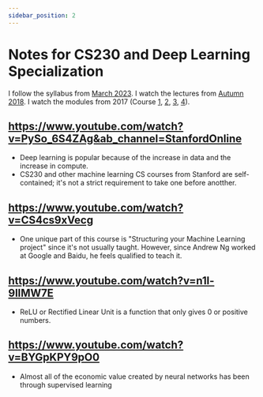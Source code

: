 ```yaml
---
sidebar_position: 2
---
```


# Notes for CS230 and Deep Learning Specialization

I follow the syllabus from [March 2023](https://web.archive.org/web/20230311004426/https://cs230.stanford.edu/syllabus/).
I watch the lectures from [Autumn 2018](https://www.youtube.com/playlist?list=PLoROMvodv4rOABXSygHTsbvUz4G_YQhOb).
I watch the modules from 2017 (Course [1](https://www.youtube.com/playlist?list=PLkDaE6sCZn6Ec-XTbcX1uRg2_u4xOEky0),
[2](https://www.youtube.com/playlist?list=PLkDaE6sCZn6Hn0vK8co82zjQtt3T2Nkqc),
[3](https://www.youtube.com/playlist?list=PLkDaE6sCZn6E7jZ9sN_xHwSHOdjUxUW_b),
[4](https://www.youtube.com/playlist?list=PLkDaE6sCZn6Gl29AoE31iwdVwSG-KnDzF)). 

## https://www.youtube.com/watch?v=PySo_6S4ZAg&ab_channel=StanfordOnline

- Deep learning is popular because of the increase in data and the increase in compute.
- CS230 and other machine learning CS courses from Stanford are self-contained;
  it's not a strict requirement to take one before anotther.

## https://www.youtube.com/watch?v=CS4cs9xVecg

- One unique part of this course is "Structuring your Machine Learning project" since it's not usually taught.
  However, since Andrew Ng worked at Google and Baidu, he feels qualified to teach it.

## https://www.youtube.com/watch?v=n1l-9lIMW7E

- ReLU or Rectified Linear Unit is a function that only gives 0 or positive numbers.

## https://www.youtube.com/watch?v=BYGpKPY9pO0

- Almost all of the economic value created by neural networks has been through supervised learning